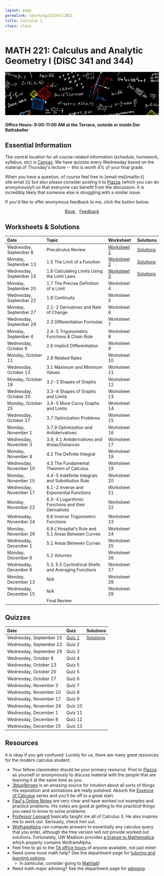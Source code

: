 ```yaml
---
layout: page
permalink: teaching/221Fall2021
title: Calculus I
class: class
---
```


# MATH 221: Calculus and Analytic Geometry I (DISC 341 and 344)
![fire calculus picture](/images/projects/calculus1.jpg)

#### **Office Hours:**  9:00-11:00 AM at the Terrace, outside or inside Der Rathskeller

## Essential Information

The central location for all course-related information (schedule, homework, syllabus, etc) is [Canvas](https://canvas.wisc.edu/courses/261730). We have quizzes every Wednesday based on the material of Thursday's lecture -- this is worth 4% of your final grade.

When you have a question, of course feel free to [email me](mailto:{{ site.email }}) but also please consider posting it to [Piazza](https://piazza.com/class/kt4qkk7ybq74jg) (which you can do anonymously!) so that everyone can benefit from the discussion. It is incredibly likely that someone else is struggling with a similar issue. 

If you'd like to offer anonymous feedback to me, click the button below.

<div class="button-container" style="text-align: center">
    <a href="https://www.cengage.com/c/calculus-8e-stewart/9781285740621PF/" class="button" style="margin:5px">
    <i class="fas fa-book"></i>
    Book
    </a>
    <a href="https://forms.gle/vWJiy4654gcWQoDA8" class="button" style="margin:5px">
    <i class="fas fa-comment"></i>
    Feedback
    </a>
</div>


## Worksheets & Solutions

| Date | Topic | Worksheet |  Solutions |
| :--------- | :---------  | :-----  | :---- |
| Wednesday, September 8   | Precalculus Review | [Worksheet 1](Worksheets/221-Wk1.1-Precalc.pdf) | [Solutions](Worksheets/221-Wk1.1-Precalcsolns.pdf) | 
| Monday, September 13 | 1.5 The Limit of a Function | [Worksheet 2](Worksheets/221-Wk1.2-Sec1.5.pdf) | [Solutions](Worksheets/221-Wk1.2-Sec1.5solns.pdf)  | 
| Wednesday, September 15 | 1.6 Calculating Limits Using the Limit Laws | [Worksheet 3](Worksheets/221-Wk2.1-Sec1.6.pdf) | [Solutions](Worksheets/221-Wk2.1-Sec1.6solns.pdf)  | 
| Monday, September 20 | 1.7 The Precise Definition of a Limit | Worksheet 4 |  | 
| Wednesday, September 22 | 1.8 Continuity | Worksheet 5 |  |
| Monday, September 27| 2.1-2 Derivatives and Rate of Change | Worksheet 6 |  |
| Wednesday, September 29 | 2.3 Differentiation Formulas | Worksheet 7 |  |
| Monday, September 4 | 2.4-5 Trigonometric Functions & Chain Rule | Worksheet 8 | |
| Wednesday, October 6 | 2.6 Implicit Differentiation | Worksheet 9 |  |
| Monday, October 11 | 2.8 Related Rates| Worksheet 10 | |
| Wednesday, October 13 | 3.1 Maximum and Minimum Values  | Worksheet 11 |  |
| Monday, October 18 | 3.2-3 Shapes of Graphs | Worksheet 12 |  |
| Wednesday, October 20 | 3.3-4 Shapes of Graphs and Limits | Worksheet 13 |  |
| Monday, October 25 | 3.4-5 More Curvy Graphs and Limits | Worksheet 14 |  |
| Wednesday, October 27 | 3.7 Optimization Problems | Worksheet 15 |  |
| Monday, November 1 | 3.7,9 Optimization and Antiderivatives | Worksheet 16 | |
| Wednesday, November 3 | 3.9, 4.1 Antiderivatives and Areas/Distances | Worksheet 17 |  |
| Monday, November 8 | 4.2 The Definite Integral | Worksheet 18 |  |
| Wednesday, November 10 | 4.3 The Fundamental Theorem of Calculus | Worksheet 19 |  |
| Monday, November 15 | 4.4-5 Indefinite Integrals and Substitution Rule| Worksheet 20 |  |
| Wednesday, November 17 | 6.1-2 Inverse and Exponential Functions | Worksheet 21 |  |
| Monday, November 22 | 6.3-4 Logarithmic Functions and their Derivatives | Worksheet 22 |  |
| Wednesday, November 24 | 6.6 Inverse Trigonmetric Functions | Worksheet 23 | |
| Monday, November 29 | 6.8 L'Hospital's Rule and 5.1 Areas Between Curves | Worksheet 24 |  |
| Wednesday, December 1 | 5.1 Areas Between Curves | Worksheet 25 |  |
| Monday, December 6 | 5.2 Volumes | Worksheet 26 |  |
| Wednesday, December 8 | 5.3, 5.5 Cyclindrical Shells and Averaging Functions | Worksheet 27 |
| Monday, December 13 | N/A | Worksheet 28 |  |
| Wednesday, December 15 | N/A | Worksheet 29 |  |
| | Final Review |   |


## Quizzes

| Date | Quiz | Solutions |
| :--------- | :-----  | :---- |
| Wednesday, September 15 |  [Quiz 1](/Quizzes/Quiz_1.pdf) | [Solutions](/Quizzes/Quiz_1_Solution.pdf)  | 
| Wednesday, September 22 |  Quiz 2 |  |
| Wednesday, September 29 |  Quiz 3 |  |
| Wednesday, October 6 |  Quiz 4 |  |
| Wednesday, October 13  | Quiz 5 |  |
| Wednesday, October 20 |  Quiz 5 |  |
| Wednesday, October 27 |  Quiz 6 |  |
| Wednesday, November 3 |  Quiz 7 |  |
| Wednesday, November 10 |  Quiz 8 |  |
| Wednesday, November 17 |  Quiz 9 |  |
| Wednesday, November 24 |  Quiz 10  |
| Wednesday, December 1 |  Quiz 11 |  |
| Wednesday, December 8 |  Quiz 12 |
| Wednesday, December 15 | Quiz 13 |  |


## Resources

It is okay if you get confused. Luckily for us, there are many great resources for the modern calculus student. 

- Your fellow classmates should be your primary resource. Post to [Piazza](https://piazza.com/class/kt4qkk7ybq74jg) as yourself or anonymously to discuss material with the people that are learning it at the same time as you.
- [3blue1brown](https://www.youtube.com/channel/UCYO_jab_esuFRV4b17AJtAw) is an amazing source for *intuition* about all sorts of things. His exposition and animations are really polished. Absorb the [Essence of Calculus](https://www.youtube.com/watch?v=WUvTyaaNkzM&list=PLZHQObOWTQDMsr9K-rj53DwVRMYO3t5Yr) series and you'll be off to a great start.
- [Paul's Online Notes](https://tutorial.math.lamar.edu/classes/calci/calci.aspx) are very clear and have worked out examples and practice problems. His notes are good at getting to the *practical* things you need to know to solve problems.
- [Professor Leonard](https://www.youtube.com/channel/UCoHhuummRZaIVX7bD4t2czg) basically taught me all of Calculus 3. He also inspires me to work out. Seriously, check him out.
- [WolframAlpha](https://www.wolframalpha.com/) can compute answers to essentially any calculus query that you enter, although the free version will not provide worked out solutions. Fortunately, UW Madison provides [a license to Mathematica](https://software.wisc.edu/cgi-bin/ssl/csl_download.cgi) which properly contains WolframAlpha.
- Feel free to go to the [TA office hours](https://canvas.wisc.edu/courses/212363/pages/office-hours?module_item_id=2833122) of anyone available, not just mine!
- Need some more math help? See the department page for [tutoring and learning options](https://math.wisc.edu/undergraduate/mlc/).
  - In particular, consider going to [Mathlab](https://www.math.wisc.edu/undergraduate/mathlab)!
- Need math major advising? See the department page for [advising](https://www.math.wisc.edu/undergraduate/advising).